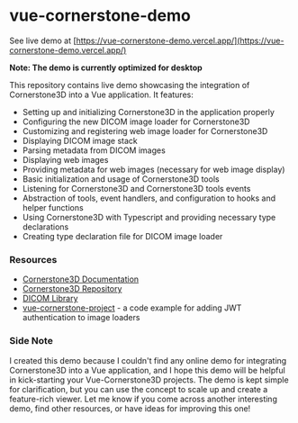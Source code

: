 # vue-cornerstone-demo

See live demo at [https://vue-cornerstone-demo.vercel.app/](https://vue-cornerstone-demo.vercel.app/)

**Note: The demo is currently optimized for desktop**

This repository contains live demo showcasing the integration of Cornerstone3D into a Vue application. It features:

- Setting up and initializing Cornerstone3D in the application properly
- Configuring the new DICOM image loader for Cornerstone3D
- Customizing and registering web image loader for Cornerstone3D
- Displaying DICOM image stack
- Parsing metadata from DICOM images
- Displaying web images
- Providing metadata for web images (necessary for web image display)
- Basic initialization and usage of Cornerstone3D tools
- Listening for Cornerstone3D and Cornerstone3D tools events
- Abstraction of tools, event handlers, and configuration to hooks and helper functions
- Using Cornerstone3D with Typescript and providing necessary type declarations
- Creating type declaration file for DICOM image loader

### Resources

- [Cornerstone3D Documentation](https://www.cornerstonejs.org/)
- [Cornerstone3D Repository](https://github.com/cornerstonejs/cornerstone3D)
- [DICOM Library](https://www.dicomlibrary.com/)
- [vue-cornerstone-project](https://github.com/ChienChihYeh/vue-cornerstone-project) - a code example for adding JWT authentication to image loaders

### Side Note

I created this demo because I couldn't find any online demo for integrating Cornerstone3D into a Vue application, and I hope this demo will be helpful in kick-starting your Vue-Cornerstone3D projects. The demo is kept simple for clarification, but you can use the concept to scale up and create a feature-rich viewer. Let me know if you come across another interesting demo, find other resources, or have ideas for improving this one!

